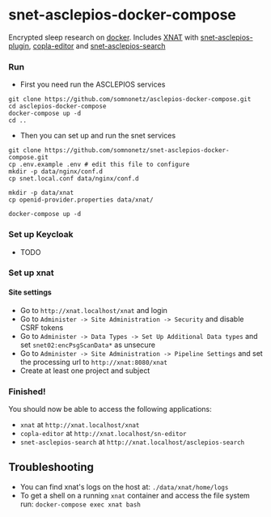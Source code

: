 # snet-asclepios-docker-compose

Encrypted sleep research on [docker](https://www.docker.com/). Includes [XNAT](https://xnat.org/) with [snet-asclepios-plugin](https://github.com/somnonetz/snet-asclepios-plugin), [copla-editor](https://github.com/somnonetz/copla-editor) and [snet-asclepios-search](https://github.com/somnonetz/snet-asclepios-search)

### Run

* First you need run the ASCLEPIOS services

```command
git clone https://github.com/somnonetz/asclepios-docker-compose.git
cd asclepios-docker-compose
docker-compose up -d
cd ..
```

* Then you can set up and run the snet services 

```command
git clone https://github.com/somnonetz/snet-asclepios-docker-compose.git
cp .env.example .env # edit this file to configure
mkdir -p data/nginx/conf.d
cp snet.local.conf data/nginx/conf.d

mkdir -p data/xnat
cp openid-provider.properties data/xnat/

docker-compose up -d
```

### Set up Keycloak

* TODO

### Set up xnat

#### Site settings

* Go to `http://xnat.localhost/xnat` and login
* Go to `Administer -> Site Administration -> Security` and disable CSRF tokens
* Go to `Administer -> Data Types -> Set Up Additional Data types` and set `snet02:encPsgScanData*` as unsecure
* Go to `Administer -> Site Administration -> Pipeline Settings` and set the processing url to `http://xnat:8080/xnat`
* Create at least one project and subject

### Finished!

You should now be able to access the following applications:

* `xnat` at `http://xnat.localhost/xnat`
* `copla-editor` at `http://xnat.localhost/sn-editor`
* `snet-asclepios-search` at `http://xnat.localhost/asclepios-search`

## Troubleshooting

* You can find xnat's logs on the host at: `./data/xnat/home/logs`
* To get a shell on a running `xnat` container and access the file system run: `docker-compose exec xnat bash`
